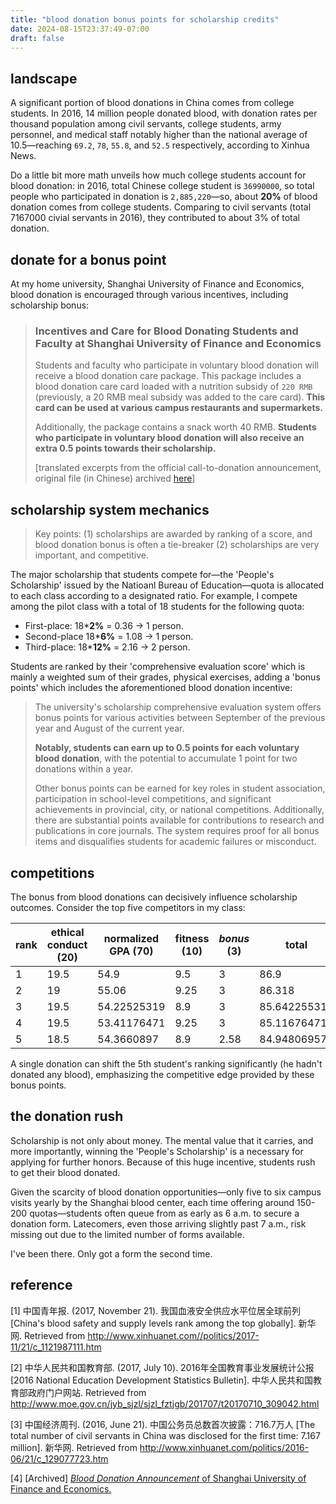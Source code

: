 ```yaml
---
title: "blood donation bonus points for scholarship credits"
date: 2024-08-15T23:37:49-07:00
draft: false
---
```


## landscape

A significant portion of blood donations in China comes from college students. In 2016, 14 million people donated blood, with donation rates per thousand population among civil servants, college students, army personnel, and medical staff notably higher than the national average of 10.5—reaching `69.2`, `78`, `55.8`, and `52.5` respectively, according to Xinhua News.

Do a little bit more math unveils how much college students account for blood donation: in 2016, total Chinese college student is `36990000`, so total people who participated in donation is `2,885,220`—so, about **20%** of blood donation comes from college students. Comparing to civil servants (total 7167000 civial servants in 2016), they contributed to about 3% of total donation.

## donate for a bonus point

At my home university, Shanghai University of Finance and Economics, blood donation is encouraged through various incentives, including scholarship bonus:

> ### Incentives and Care for Blood Donating Students and Faculty at Shanghai University of Finance and Economics
>
> Students and faculty who participate in voluntary blood donation will receive a blood donation care package. This package includes a blood donation care card loaded with a nutrition subsidy of `220 RMB` (previously, a 20 RMB meal subsidy was added to the care card). **This card can be used at various campus restaurants and supermarkets.** 
>
> Additionally, the package contains a snack worth 40 RMB. **Students who participate in voluntary blood donation will also receive an extra 0.5 points towards their scholarship.**
>
> [translated excerpts from the official call-to-donation announcement, original file (in Chinese) archived [here](/files/blood_donation_announcement.pdf)]

## scholarship system mechanics

> Key points: (1) scholarships are awarded by ranking of a score, and blood donation bonus is often a tie-breaker (2) scholarships are very important, and competitive.

The major scholarship that students compete for—the 'People's Scholarship' issued by the Natioanl Bureau of Education—quota is allocated to each class according to a designated ratio. For example, I compete among the pilot class with a total of 18 students for the following quota:

- First-place: 18***2%** = 0.36 -> 1 person.
- Second-place 18***6%** = 1.08 -> 1 person.
- Third-place: 18***12%** = 2.16 -> 2 person.

Students are ranked by their 'comprehensive evaluation score' which is mainly a weighted sum of their grades, physical exercises, adding a 'bonus points' which includes the aforementioned blood donation incentive:

> The university's scholarship comprehensive evaluation system offers bonus points for various activities between September of the previous year and August of the current year. 
>
> **Notably, students can earn up to 0.5 points for each voluntary blood donation**, with the potential to accumulate 1 point for two donations within a year. 
>
> Other bonus points can be earned for key roles in student association, participation in school-level competitions, and significant achievements in provincial, city, or national competitions. Additionally, there are substantial points available for contributions to research and publications in core journals. The system requires proof for all bonus items and disqualifies students for academic failures or misconduct.

## competitions

The bonus from blood donations can decisively influence scholarship outcomes. Consider the top five competitors in my class:

| rank | ethical conduct (20) | normalized GPA (70) | fitness (10) | ***bonus*** (3) | **total**    |
| ---- | -------------------- | ------------------- | ------------ | --------------- | ------------ |
| 1    | 19.5                 | 54.9                | 9.5          | 3               | 86.9         |
| 2    | 19                   | 55.06               | 9.25         | 3               | 86.318       |
| 3    | 19.5                 | 54.22525319         | 8.9          | 3               | 85.642255319 |
| 4    | 19.5                 | 53.41176471         | 9.25         | 3               | 85.11676471  |
| 5    | 18.5                 | 54.3660897          | 8.9          | 2.58            | 84.94806957  |

A single donation can shift the 5th student's ranking significantly (he hadn't donated any blood), emphasizing the competitive edge provided by these bonus points.

## the donation rush

Scholarship is not only about money. The mental value that it carries, and more importantly, winning the 'People's Scholarship' is a necessary for applying for further honors. Because of this huge incentive, students rush to get their blood donated.

Given the scarcity of blood donation opportunities—only five to six campus visits yearly by the Shanghai blood center, each time offering around 150-200 quotas—students often queue from as early as 6 a.m. to secure a donation form. Latecomers, even those arriving slightly past 7 a.m., risk missing out due to the limited number of forms available.

I've been there. Only got a form the second time.

## reference

[1] 中国青年报. (2017, November 21). 我国血液安全供应水平位居全球前列 [China's blood safety and supply levels rank among the top globally]. 新华网. Retrieved from http://www.xinhuanet.com//politics/2017-11/21/c_1121987111.htm

[2] 中华人民共和国教育部. (2017, July 10). 2016年全国教育事业发展统计公报 [2016 National Education Development Statistics Bulletin]. 中华人民共和国教育部政府门户网站. Retrieved from http://www.moe.gov.cn/jyb_sjzl/sjzl_fztjgb/201707/t20170710_309042.html

[3] 中国经济周刊. (2016, June 21). 中国公务员总数首次披露：716.7万人 [The total number of civil servants in China was disclosed for the first time: 7.167 million]. 新华网. Retrieved from http://www.xinhuanet.com/politics/2016-06/21/c_129077723.htm

[4] [Archived] [*Blood Donation Announcement* of Shanghai University of Finance and Economics.](/files/blood_donation_announcement.pdf)

